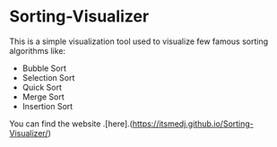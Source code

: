 # Sorting-Visualizer

This is a simple visualization tool used to visualize few famous sorting algorithms like:

- Bubble Sort 
- Selection Sort 
- Quick Sort 
- Merge Sort 
- Insertion Sort 
 
You can find the website .[here].(https://itsmedj.github.io/Sorting-Visualizer/)



 
